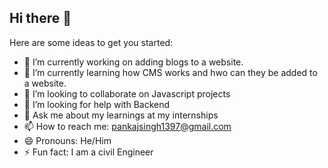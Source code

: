 ## Hi there 👋

Here are some ideas to get you started:

- 🔭 I’m currently working on adding blogs to a website.
- 🌱 I’m currently learning how CMS works and hwo can they be added to a website.
- 👯 I’m looking to collaborate on Javascript projects
- 🤔 I’m looking for help with Backend
- 💬 Ask me about my learnings at my internships
- 📫 How to reach me: pankajsingh1397@gmail.com
- 😄 Pronouns: He/Him
- ⚡ Fun fact: I am a civil Engineer

